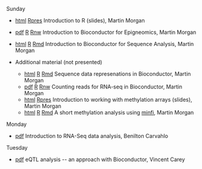Sunday

* [html](IntroductionToR.html) [Rpres](IntroductionToR.Rpres)
  Introduction to R (slides), Martin Morgan
* [pdf](BiocForEpigenomics.pdf) [R](BiocForEpigenomics.R)
  [Rnw](BiocForEpigenomics.Rnw) Introduction to Bioconductor for
  Epigneomics, Martin Morgan
* [html](BiocForSequenceAnalysis.html) [R](BiocForSequenceAnalysis.R)
  [Rmd](BiocForSequenceAnalysis.Rmd) Introduction to Bioconductor for
  Sequence Analysis, Martin Morgan

* Additional material (not presented)

    * [html](SequenceDataRepresentation.html)
      [R](SequenceDataRepresentation.R)
      [Rmd](SequenceDataRepresentation.Rmd) Sequence data represenations
      in Bioconductor, Martin Morgan
    * [pdf](CountingReadsForRNASeq.pdf) [R](CountingReadsForRNASeq.R)
      [Rnw](CountingReadsForRNASeq.Rnw) Counting reads for RNA-seq in
      Bioconductor, Martin Morgan
    * [html](MethylationArrays.html) [Rpres](MethylationArrays.Rpres)
      Introduction to working with methylation arrays (slides), Martin
      Morgan
    * [html](MethylationArrays-lab.html) [R](MethylationArrays-lab.R)
      [Rmd](MethylationArrays-lab.Rmd) A short methylation analysis using
      [minfi](/packages/release/bioc/html/minfi.html), Martin Morgan

Monday

* [pdf](RNASeqShortCourse.pdf) Introduction to RNA-Seq data analysis,
  Benilton Carvahlo

Tuesday

* [pdf](eQTLTalk.pdf) eQTL analysis -- an approach with Bioconductor,
  Vincent Carey
